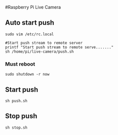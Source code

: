 #Raspberry Pi Live Camera

## Auto start push

```
sudo vim /etc/rc.local

#Start push stream to remote server
printf "Start push stream to remote serve......."
sh /home/pi/live-camera/push.sh
```

### Must reboot

```
sudo shutdown -r now
```

## Start push

```
sh push.sh
```


## Stop push

```
sh stop.sh
```